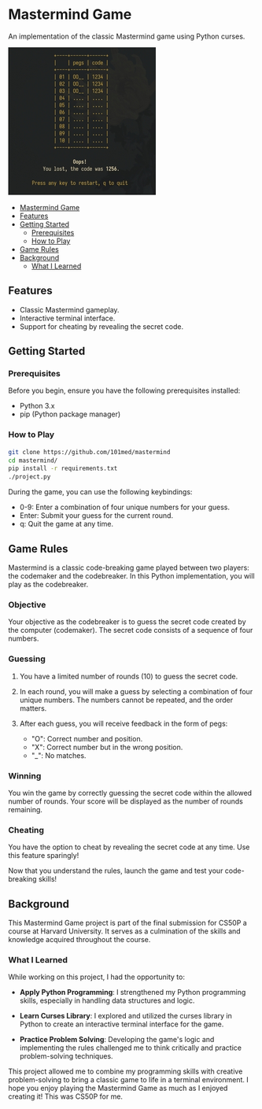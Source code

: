 # Mastermind Game

An implementation of the classic Mastermind game using Python curses.

<img src="preview.jpg" width="300" height="300">

- [Mastermind Game](#mastermind-game)
- [Features](#features)
- [Getting Started](#getting-started)
  - [Prerequisites](#prerequisites)
  - [How to Play](#how-to-play)
- [Game Rules](#game-rules)
- [Background](#background)
  - [What I Learned](#what-i-learned)

## Features

- Classic Mastermind gameplay.
- Interactive terminal interface.
- Support for cheating by revealing the secret code.

## Getting Started

### Prerequisites

Before you begin, ensure you have the following prerequisites installed:

- Python 3.x
- pip (Python package manager)

### How to Play

   ```bash
   git clone https://github.com/101med/mastermind
   cd mastermind/
   pip install -r requirements.txt
   ./project.py
   ```
During the game, you can use the following keybindings:
- 0-9: Enter a combination of four unique numbers for your guess.
- Enter: Submit your guess for the current round.
- q: Quit the game at any time.

## Game Rules

Mastermind is a classic code-breaking game played between two players: the codemaker and the codebreaker. In this Python implementation, you will play as the codebreaker.

### Objective

Your objective as the codebreaker is to guess the secret code created by the computer (codemaker). The secret code consists of a sequence of four numbers.

### Guessing

1. You have a limited number of rounds (10) to guess the secret code.

2. In each round, you will make a guess by selecting a combination of four unique numbers. The numbers cannot be repeated, and the order matters.

3. After each guess, you will receive feedback in the form of pegs:
   - "O": Correct number and position.
   - "X": Correct number but in the wrong position.
   - "_": No matches.

### Winning

You win the game by correctly guessing the secret code within the allowed number of rounds. Your score will be displayed as the number of rounds remaining.

### Cheating

You have the option to cheat by revealing the secret code at any time. Use this feature sparingly!

Now that you understand the rules, launch the game and test your code-breaking skills!

## Background

This Mastermind Game project is part of the final submission for CS50P a course at Harvard University. It serves as a culmination of the skills and knowledge acquired throughout the course.

### What I Learned

While working on this project, I had the opportunity to:

- **Apply Python Programming**: I strengthened my Python programming skills, especially in handling data structures and logic.

- **Learn Curses Library**: I explored and utilized the curses library in Python to create an interactive terminal interface for the game.

- **Practice Problem Solving**: Developing the game's logic and implementing the rules challenged me to think critically and practice problem-solving techniques.

This project allowed me to combine my programming skills with creative problem-solving to bring a classic game to life in a terminal environment. I hope you enjoy playing the Mastermind Game as much as I enjoyed creating it! This was CS50P for me.
